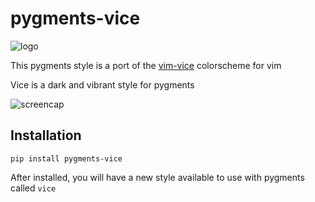 # pygments-vice
![logo][logo]

This pygments style is a port of the [vim-vice](https://github.com/bcicen/vim-vice) colorscheme for vim

Vice is a dark and vibrant style for pygments

![screencap][screencap]


## Installation

```commandline
pip install pygments-vice
```

After installed, you will have a new style available to use with pygments called `vice`


[logo]: http://i.imgur.com/HWvyN7M.png "vice"
[screencap]: https://i.imgur.com/x85Rjj0.png "vice"